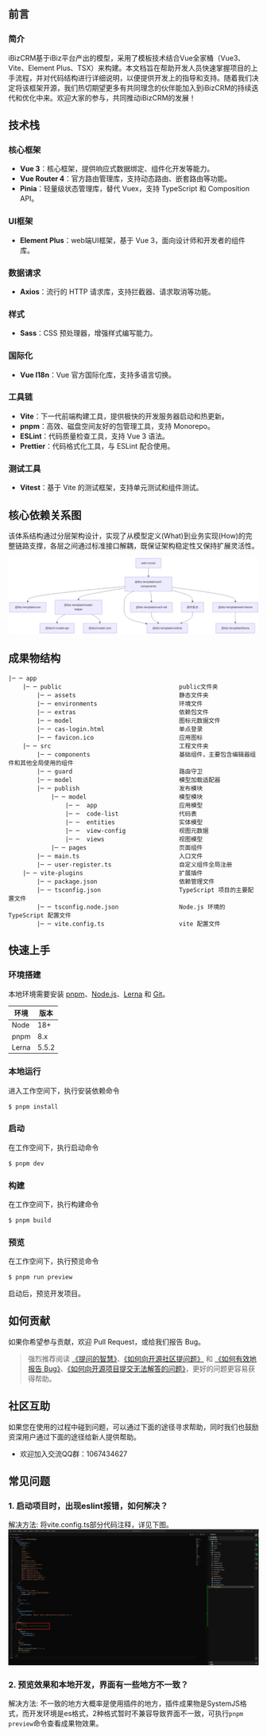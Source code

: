 ## 前言

### 简介

iBizCRM基于iBiz平台产出的模型，采用了模板技术结合Vue全家桶（Vue3、Vite、Element Plus、TSX）来构建。本文档旨在帮助开发人员快速掌握项目的上手流程，并对代码结构进行详细说明，以便提供开发上的指导和支持。随着我们决定将该框架开源，我们热切期望更多有共同理念的伙伴能加入到iBizCRM的持续迭代和优化中来。欢迎大家的参与，共同推动iBizCRM的发展！

## 技术栈

### 核心框架

- **Vue 3**：核心框架，提供响应式数据绑定、组件化开发等能力。
- **Vue Router 4**：官方路由管理库，支持动态路由、嵌套路由等功能。
- **Pinia**：轻量级状态管理库，替代 Vuex，支持 TypeScript 和 Composition API。

### UI框架

- **Element Plus**：web端UI框架，基于 Vue 3，面向设计师和开发者的组件库。

### **数据请求**

- **Axios**：流行的 HTTP 请求库，支持拦截器、请求取消等功能。

### **样式**

- **Sass**：CSS 预处理器，增强样式编写能力。

### 国际化

- **Vue I18n**：Vue 官方国际化库，支持多语言切换。

### 工具链

- **Vite**：下一代前端构建工具，提供极快的开发服务器启动和热更新。
- **pnpm**：高效、磁盘空间友好的包管理工具，支持 Monorepo。
- **ESLint**：代码质量检查工具，支持 Vue 3 语法。
- **Prettier**：代码格式化工具，与 ESLint 配合使用。

### 测试工具

- **Vitest**：基于 Vite 的测试框架，支持单元测试和组件测试。 

## 核心依赖关系图

该体系结构通过分层架构设计，实现了从模型定义(What)到业务实现(How)的完整链路支撑，各层之间通过标准接口解耦，既保证架构稳定性又保持扩展灵活性。

![开发环境信息](sample/getting-started/web-runner.png)

## 成果物结构

```
|─ ─ app
​    |─ ─ public                                 public文件夹
​        |─ ─ assets                             静态文件夹
​        |─ ─ environments                       环境文件
​        |─ ─ extras                             依赖包文件
​        |─ ─ model                              图标元数据文件
​        |─ ─ cas-login.html                     单点登录
        |─ ─ favicon.ico                        应用图标
​    |─ ─ src                                    工程文件夹
        |─ ─ components                         基础组件，主要包含编辑器组件和其他全局使用的组件
        |─ ─ guard                              路由守卫
        |─ ─ model                              模型加载适配器
        |─ ─ publish                            发布模块
            |─ ─ model                          模型模块
​                |─ ─  app                       应用模型
​                |─ ─  code-list                 代码表
​                |─ ─  entities                  实体模型
​                |─ ─  view-config               视图元数据
​                |─ ─  views                     视图模型
            |─ ─ pages                          页面组件
​        |─ ─ main.ts                            入口文件
​        |─ ─ user-register.ts                   自定义组件全局注册
​    |─ ─ vite-plugins                           扩展插件
        ​|─ ─ package.json                       依赖管理文件
        ​|─ ─ tsconfig.json                      TypeScript 项目的主要配置文件
        ​|─ ─ tsconfig.node.json                 Node.js 环境的 TypeScript 配置文件
​        |─ ─ vite.config.ts                     vite 配置文件
```

## 快速上手

### 环境搭建

本地环境需要安装 [pnpm](https://pnpm.io/)、[Node.js](https://nodejs.org/zh-cn)、[Lerna](https://lerna.js.org/) 和 [Git](https://git-scm.com/)。

| 环境  | 版本  |
| ----- | ----- |
| Node  | 18+   |
| pnpm  | 8.x   |
| Lerna | 5.5.2 |

### 本地运行

进入工作空间下，执行安装依赖命令

```bash
$ pnpm install
```

### 启动

在工作空间下，执行启动命令

```bash
$ pnpm dev
```

### 构建

在工作空间下，执行构建命令

```bash
$ pnpm build
```

### 预览

在工作空间下，执行预览命令

```bash
$ pnpm run preview
```

启动后，预览开发项目。<br>

## 如何贡献

如果你希望参与贡献，欢迎 Pull Request，或给我们报告 Bug。

> 强烈推荐阅读 [《提问的智慧》](https://github.com/ryanhanwu/How-To-Ask-Questions-The-Smart-Way)、[《如何向开源社区提问题》](https://github.com/seajs/seajs/issues/545) 和 [《如何有效地报告 Bug》](http://www.chiark.greenend.org.uk/%7Esgtatham/bugs-cn.html)、[《如何向开源项目提交无法解答的问题》](https://zhuanlan.zhihu.com/p/25795393)，更好的问题更容易获得帮助。

## 社区互助

如果您在使用的过程中碰到问题，可以通过下面的途径寻求帮助，同时我们也鼓励资深用户通过下面的途径给新人提供帮助。

- 欢迎加入交流QQ群：1067434627

## 常见问题

### 1. 启动项目时，出现eslint报错，如何解决？
 
   解决方法: 将vite.config.ts部分代码注释，详见下图。<br>
   ![远程代理地址](sample/getting-started/problem.png)

### 2. 预览效果和本地开发，界面有一些地方不一致？
 
   解决方法: 不一致的地方大概率是使用插件的地方，插件成果物是SystemJS格式，而开发环境是es格式，2种格式暂时不兼容导致界面不一致，可执行`pnpm preview`命令查看成果物效果。